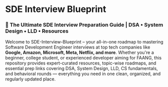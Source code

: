# SDE Interview Blueprint

### 🚀 The Ultimate SDE Interview Preparation Guide | DSA • System Design • LLD • Resources

Welcome to SDE-Interview-Blueprint – your all-in-one roadmap to mastering Software Development Engineer interviews at top tech companies like **Google, Amazon, Microsoft, Meta, Netflix, and more**. Whether you're a beginner, college student, or experienced developer aiming for FAANG, this repository provides expert-curated resources, topic-wise roadmaps, and essential prep links covering DSA, System Design, LLD, CS fundamentals, and behavioral rounds — everything you need in one clean, organized, and regularly updated place.
